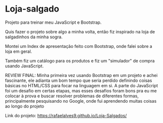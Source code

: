 # Loja-salgado
Projeto para treinar meu JavaScript e Bootstrap.

Quis fazer o projeto sobre algo a minha volta, então fiz inspirado na loja de salgadinhos da minha sogra.

Montei um Index de apresentação feito com Bootstrap, onde falei sobre a loja em geral.

Também fiz um catálogo para os produtos e fiz um "simulador" de compra usando JavaScript.

REVIEW FINAL: Minha primeira vez usando Bootstrap em um projeto e achei fascinante, ele adianta um bom tempo que seria perdido definindo coisas básicas no HTML/CSS para focar na linguagem em si. A parte do JavaScript foi um desafio em certas etapas, mas esses desafios foram bons pra eu me colocar à prova e buscar resolver problemas de diferentes formas, principalmente pesquisando no Google, onde fui aprendendo muitas coisas ao longo do projeto

Link do projeto: https://rafaelalves9.github.io/Loja-Salgados/
